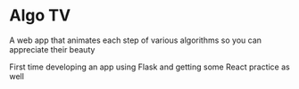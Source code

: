 # Algo TV

A web app that animates each step of various algorithms so you can appreciate their beauty

First time developing an app using Flask and getting some React practice as well
